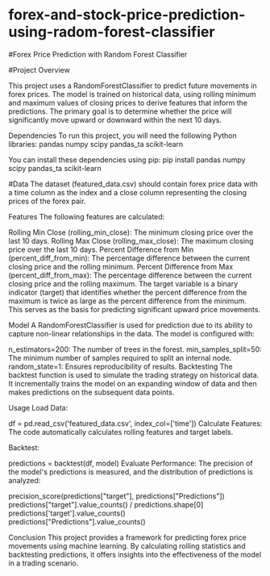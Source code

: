 # forex-and-stock-price-prediction-using-radom-forest-classifier
#Forex Price Prediction with Random Forest Classifier

#Project Overview

This project uses a RandomForestClassifier to predict future movements in forex prices. The model is trained on historical data, using rolling minimum and maximum values of closing prices to derive features that inform the predictions. The primary goal is to determine whether the price will significantly move upward or downward within the next 10 days.

Dependencies
To run this project, you will need the following Python libraries:
pandas
numpy
scipy
pandas_ta
scikit-learn

You can install these dependencies using pip:
pip install pandas numpy scipy pandas_ta scikit-learn

#Data
The dataset (featured_data.csv) should contain forex price data with a time column as the index and a close column representing the closing prices of the forex pair.

Features
The following features are calculated:

Rolling Min Close (rolling_min_close): The minimum closing price over the last 10 days.
Rolling Max Close (rolling_max_close): The maximum closing price over the last 10 days.
Percent Difference from Min (percent_diff_from_min): The percentage difference between the current closing price and the rolling minimum.
Percent Difference from Max (percent_diff_from_max): The percentage difference between the current closing price and the rolling maximum.
The target variable is a binary indicator (target) that identifies whether the percent difference from the maximum is twice as large as the percent difference from the minimum. This serves as the basis for predicting significant upward price movements.

Model
A RandomForestClassifier is used for prediction due to its ability to capture non-linear relationships in the data. The model is configured with:

n_estimators=200: The number of trees in the forest.
min_samples_split=50: The minimum number of samples required to split an internal node.
random_state=1: Ensures reproducibility of results.
Backtesting
The backtest function is used to simulate the trading strategy on historical data. It incrementally trains the model on an expanding window of data and then makes predictions on the subsequent data points.

Usage
Load Data:

df = pd.read_csv('featured_data.csv', index_col=['time'])
Calculate Features:
The code automatically calculates rolling features and target labels.

Backtest:

predictions = backtest(df, model)
Evaluate Performance:
The precision of the model's predictions is measured, and the distribution of predictions is analyzed:

precision_score(predictions["target"], predictions["Predictions"])
predictions["target"].value_counts() / predictions.shape[0]
predictions['target'].value_counts()
predictions["Predictions"].value_counts()

Conclusion
This project provides a framework for predicting forex price movements using machine learning. By calculating rolling statistics and backtesting predictions, it offers insights into the effectiveness of the model in a trading scenario.

